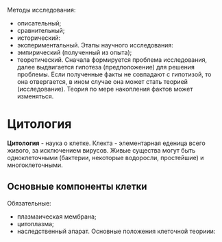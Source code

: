 Методы исследования:
- описательный;
- сравнительный;
- исторический:
- экспериментальный.
Этапы научного исследования:
- эмпирический (полученный из опыта);
- теоретический.
Сначала формируется проблема исследования, далее выдвигается гипотеза (предположение) для решения проблемы. Если полученные факты не совпадают с гипотизой, то она отвергается, в ином случае она может стать теорией (исследование). Теория по мере накопления фактов может изменяться. 
# Цитология
**Цитология** - наука о клетке. Клекта - элементарная еденица всего живого, за исключением вирусов. Живые существа могут быть одноклеточными (бактерии, некоторые водоросли, простейшие) и многоклеточными.
## Основные компоненты клетки
Обязательные:
- плазмаическая мембрана;
- цитоплазма;
- наследственный апарат.
Основные положения клеточной теориии:
